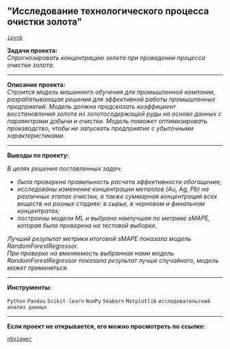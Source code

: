 ## "Исследование технологического процесса очистки золота"
[`ipynb`](https://github.com/mike2023-ml/Portfolio/blob/44d34f3bbc5a931a8ee106600ead205a610a1eff/Gold%20recovery/Восстановление%20золота.ipynb)  

**Задачи проекта:**  
*Спрогнозировать концентрацию золота при проведении процесса очистки золота.*

***

**Описание проекта:**  
*Строится модель машинного обучения для промышленной компании, разрабатывающая решения для эффективной работы промышленных предприятий. Модель должна предсказать коэффициент восстановления золота из золотосодержащей руды на основе данных с параметрами добычи и очистки. Модель поможет оптимизировать производство, чтобы не запускать предприятие с убыточными характеристиками.*

***

**Выводы по проекту:**  

*В целях решения поставленных задач:*
- *была проверена правильность расчета эффективности обогащения;*
- *исследованы изменение концентрации металлов (Au, Ag, Pb) на различных этапах очистки, а также суммарная концентрация всех веществ на разных стадиях: в сырье, в черновом и финальном концентратах;*
- *построены модели ML и выбрана наилучшая по метрике sMAPE, которая была проверена на тестовой выборке.*

*Лучший результат метрики итоговой sMAPE показала модель RandomForestRegressor.   
При проверке на вменяемость выбранная нами модель RandomForestRegressor показала результат лучше случайного, модель может применяться.*

***
    
**Инструменты:**  

`Python` `Pandas` `Scikit-learn` `NumPy` `Seaborn` `Matplotlib` `исследовательский анализ данных`

***

**Если проект не открывается, его можно просмотреть по ссылке:**  

[`nbviewer`](https://nbviewer.org/github/mike2023-ml/Portfolio/blob/main/Gold%20recovery/Восстановление%20золота.ipynb#Функция-для-вычисления-итоговой-sMAPE)    
</div>
